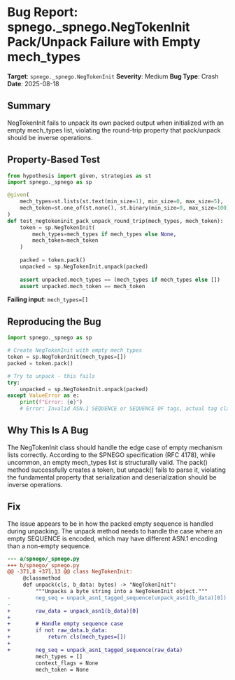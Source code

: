 # Bug Report: spnego._spnego.NegTokenInit Pack/Unpack Failure with Empty mech_types

**Target**: `spnego._spnego.NegTokenInit`
**Severity**: Medium
**Bug Type**: Crash
**Date**: 2025-08-18

## Summary

NegTokenInit fails to unpack its own packed output when initialized with an empty mech_types list, violating the round-trip property that pack/unpack should be inverse operations.

## Property-Based Test

```python
from hypothesis import given, strategies as st
import spnego._spnego as sp

@given(
    mech_types=st.lists(st.text(min_size=1), min_size=0, max_size=5),
    mech_token=st.one_of(st.none(), st.binary(min_size=0, max_size=100))
)
def test_negtokeninit_pack_unpack_round_trip(mech_types, mech_token):
    token = sp.NegTokenInit(
        mech_types=mech_types if mech_types else None,
        mech_token=mech_token
    )
    
    packed = token.pack()
    unpacked = sp.NegTokenInit.unpack(packed)
    
    assert unpacked.mech_types == (mech_types if mech_types else [])
    assert unpacked.mech_token == mech_token
```

**Failing input**: `mech_types=[]`

## Reproducing the Bug

```python
import spnego._spnego as sp

# Create NegTokenInit with empty mech_types
token = sp.NegTokenInit(mech_types=[])
packed = token.pack()

# Try to unpack - this fails
try:
    unpacked = sp.NegTokenInit.unpack(packed)
except ValueError as e:
    print(f"Error: {e}")
    # Error: Invalid ASN.1 SEQUENCE or SEQUENCE OF tags, actual tag class TagClass.application and tag number 0
```

## Why This Is A Bug

The NegTokenInit class should handle the edge case of empty mechanism lists correctly. According to the SPNEGO specification (RFC 4178), while uncommon, an empty mech_types list is structurally valid. The pack() method successfully creates a token, but unpack() fails to parse it, violating the fundamental property that serialization and deserialization should be inverse operations.

## Fix

The issue appears to be in how the packed empty sequence is handled during unpacking. The unpack method needs to handle the case where an empty SEQUENCE is encoded, which may have different ASN.1 encoding than a non-empty sequence.

```diff
--- a/spnego/_spnego.py
+++ b/spnego/_spnego.py
@@ -371,8 +371,13 @@ class NegTokenInit:
     @classmethod
     def unpack(cls, b_data: bytes) -> "NegTokenInit":
         """Unpacks a byte string into a NegTokenInit object."""
-        neg_seq = unpack_asn1_tagged_sequence(unpack_asn1(b_data)[0])
-
+        raw_data = unpack_asn1(b_data)[0]
+        
+        # Handle empty sequence case
+        if not raw_data.b_data:
+            return cls(mech_types=[])
+        
+        neg_seq = unpack_asn1_tagged_sequence(raw_data)
         mech_types = []
         context_flags = None
         mech_token = None
```